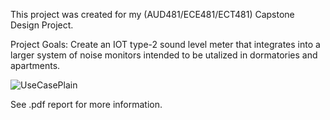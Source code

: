 This project was created for my (AUD481/ECE481/ECT481) Capstone Design Project.

Project Goals:
Create an IOT type-2 sound level meter that integrates into a larger system of noise monitors intended to be utalized in dormatories and apartments. 

![UseCasePlain](https://user-images.githubusercontent.com/75287552/111826124-ad719d00-88be-11eb-8287-837e3889fa30.jpeg)

See .pdf report for more information.


